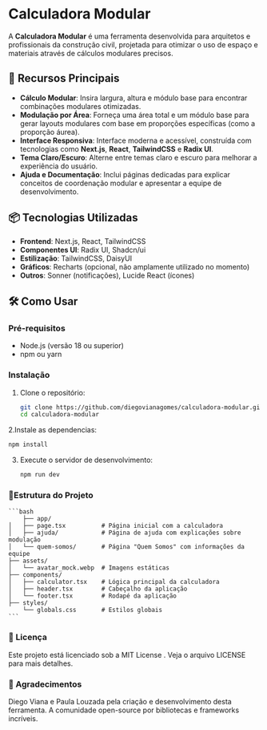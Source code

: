 # Calculadora Modular


A **Calculadora Modular** é uma ferramenta desenvolvida para arquitetos e profissionais da construção civil, projetada para otimizar o uso de espaço e materiais através de cálculos modulares precisos.

## 🚀 Recursos Principais

- **Cálculo Modular**: Insira largura, altura e módulo base para encontrar combinações modulares otimizadas.
- **Modulação por Área**: Forneça uma área total e um módulo base para gerar layouts modulares com base em proporções específicas (como a proporção áurea).
- **Interface Responsiva**: Interface moderna e acessível, construída com tecnologias como **Next.js**, **React**, **TailwindCSS** e **Radix UI**.
- **Tema Claro/Escuro**: Alterne entre temas claro e escuro para melhorar a experiência do usuário.
- **Ajuda e Documentação**: Inclui páginas dedicadas para explicar conceitos de coordenação modular e apresentar a equipe de desenvolvimento.

## 📦 Tecnologias Utilizadas

- **Frontend**: Next.js, React, TailwindCSS
- **Componentes UI**: Radix UI, Shadcn/ui
- **Estilização**: TailwindCSS, DaisyUI
- **Gráficos**: Recharts (opcional, não amplamente utilizado no momento)
- **Outros**: Sonner (notificações), Lucide React (ícones)

## 🛠️ Como Usar

### Pré-requisitos

- Node.js (versão 18 ou superior)
- npm ou yarn

### Instalação

1. Clone o repositório:
   ```bash
   git clone https://github.com/diegovianagomes/calculadora-modular.git
   cd calculadora-modular
   ```

2.Instale as dependencias:
   ```bash
   npm install
   ```

3. Execute o servidor de desenvolvimento:
    ```bash
    npm run dev
    ```
### 📂Estrutura do Projeto

    ```bash
        ├── app/
    │   ├── page.tsx          # Página inicial com a calculadora
    │   ├── ajuda/            # Página de ajuda com explicações sobre modulação
    │   └── quem-somos/       # Página "Quem Somos" com informações da equipe
    ├── assets/
    │   └── avatar_mock.webp  # Imagens estáticas
    ├── components/
    │   ├── calculator.tsx    # Lógica principal da calculadora
    │   ├── header.tsx        # Cabeçalho da aplicação
    │   └── footer.tsx        # Rodapé da aplicação
    ├── styles/
        └── globals.css       # Estilos globais
    ```

### 📄 Licença
Este projeto está licenciado sob a MIT License . Veja o arquivo LICENSE para mais detalhes.

### 🙌 Agradecimentos
Diego Viana e Paula Louzada pela criação e desenvolvimento desta ferramenta.
A comunidade open-source por bibliotecas e frameworks incríveis.